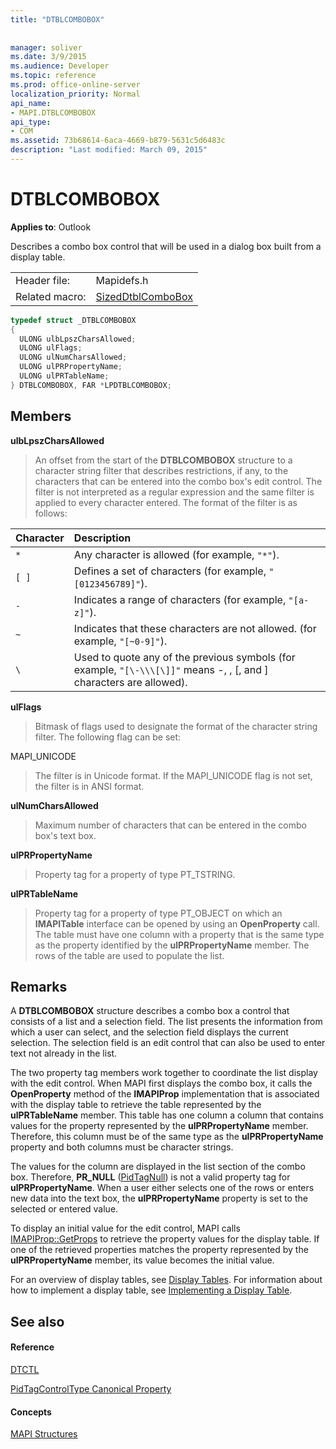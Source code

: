 ```yaml
---
title: "DTBLCOMBOBOX"
 
 
manager: soliver
ms.date: 3/9/2015
ms.audience: Developer
ms.topic: reference
ms.prod: office-online-server
localization_priority: Normal
api_name:
- MAPI.DTBLCOMBOBOX
api_type:
- COM
ms.assetid: 73b68614-6aca-4669-b879-5631c5d6483c
description: "Last modified: March 09, 2015"
---
```


# DTBLCOMBOBOX

  
  
**Applies to**: Outlook 
  
Describes a combo box control that will be used in a dialog box built from a display table.
  
|||
|:-----|:-----|
|Header file:  <br/> |Mapidefs.h  <br/> |
|Related macro:  <br/> |[SizedDtblComboBox](sizeddtblcombobox.md) <br/> |
   
```cpp
typedef struct _DTBLCOMBOBOX
{
  ULONG ulbLpszCharsAllowed;
  ULONG ulFlags;
  ULONG ulNumCharsAllowed;
  ULONG ulPRPropertyName;
  ULONG ulPRTableName;
} DTBLCOMBOBOX, FAR *LPDTBLCOMBOBOX;

```

## Members

 **ulbLpszCharsAllowed**
  
> An offset from the start of the **DTBLCOMBOBOX** structure to a character string filter that describes restrictions, if any, to the characters that can be entered into the combo box's edit control. The filter is not interpreted as a regular expression and the same filter is applied to every character entered. The format of the filter is as follows: 
    
|**Character**|**Description**|
|:-----|:-----|
| `*` <br/> |Any character is allowed (for example,  `"*"`).  <br/> |
| `[ ]` <br/> |Defines a set of characters (for example,  `"[0123456789]"`).  <br/> |
| `-` <br/> |Indicates a range of characters (for example,  `"[a-z]"`).  <br/> |
| `~` <br/> |Indicates that these characters are not allowed. (for example,  `"[~0-9]"`).  <br/> |
| `\` <br/> |Used to quote any of the previous symbols (for example,  `"[\-\\\[\]]"` means -, \, [, and ] characters are allowed).  <br/> |
   
 **ulFlags**
  
> Bitmask of flags used to designate the format of the character string filter. The following flag can be set:
    
MAPI_UNICODE 
  
> The filter is in Unicode format. If the MAPI_UNICODE flag is not set, the filter is in ANSI format.
    
 **ulNumCharsAllowed**
  
> Maximum number of characters that can be entered in the combo box's text box.
    
 **ulPRPropertyName**
  
> Property tag for a property of type PT_TSTRING. 
    
 **ulPRTableName**
  
> Property tag for a property of type PT_OBJECT on which an **IMAPITable** interface can be opened by using an **OpenProperty** call. The table must have one column with a property that is the same type as the property identified by the **ulPRPropertyName** member. The rows of the table are used to populate the list. 
    
## Remarks

A **DTBLCOMBOBOX** structure describes a combo box a control that consists of a list and a selection field. The list presents the information from which a user can select, and the selection field displays the current selection. The selection field is an edit control that can also be used to enter text not already in the list. 
  
The two property tag members work together to coordinate the list display with the edit control. When MAPI first displays the combo box, it calls the **OpenProperty** method of the **IMAPIProp** implementation that is associated with the display table to retrieve the table represented by the **ulPRTableName** member. This table has one column a column that contains values for the property represented by the **ulPRPropertyName** member. Therefore, this column must be of the same type as the **ulPRPropertyName** property and both columns must be character strings. 
  
The values for the column are displayed in the list section of the combo box. Therefore, **PR_NULL** ([PidTagNull](pidtagnull-canonical-property.md)) is not a valid property tag for **ulPRPropertyName**. When a user either selects one of the rows or enters new data into the text box, the **ulPRPropertyName** property is set to the selected or entered value. 
  
To display an initial value for the edit control, MAPI calls [IMAPIProp::GetProps](imapiprop-getprops.md) to retrieve the property values for the display table. If one of the retrieved properties matches the property represented by the **ulPRPropertyName** member, its value becomes the initial value. 
  
For an overview of display tables, see [Display Tables](display-tables.md). For information about how to implement a display table, see [Implementing a Display Table](display-table-implementation.md).
  
## See also

#### Reference

[DTCTL](dtctl.md)
  
[PidTagControlType Canonical Property](pidtagcontroltype-canonical-property.md)
#### Concepts

[MAPI Structures](mapi-structures.md)

